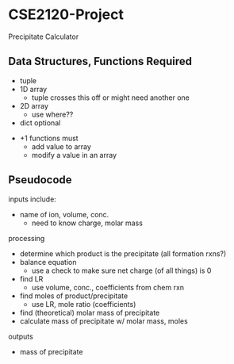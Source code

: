 # CSE2120-Project

Precipitate Calculator

## Data Structures, Functions Required
* tuple
* 1D array 
  * tuple crosses this off or might need another one
* 2D array
  * use where??
* dict optional
- +1 functions must 
  - add value to array 
  - modify a value in an array

## Pseudocode
inputs include:
* name of ion, volume, conc.
   * need to know charge, molar mass

processing
* determine which product is the precipitate (all formation rxns?)
* balance equation 
  * use a check to make sure net charge (of all things) is 0
* find LR
  * use volume, conc., coefficients from chem rxn
* find moles of product/precipitate
  * use LR, mole ratio (coefficients)
* find (theoretical) molar mass of precipitate
* calculate mass of precipitate w/ molar mass, moles

outputs
* mass of precipitate